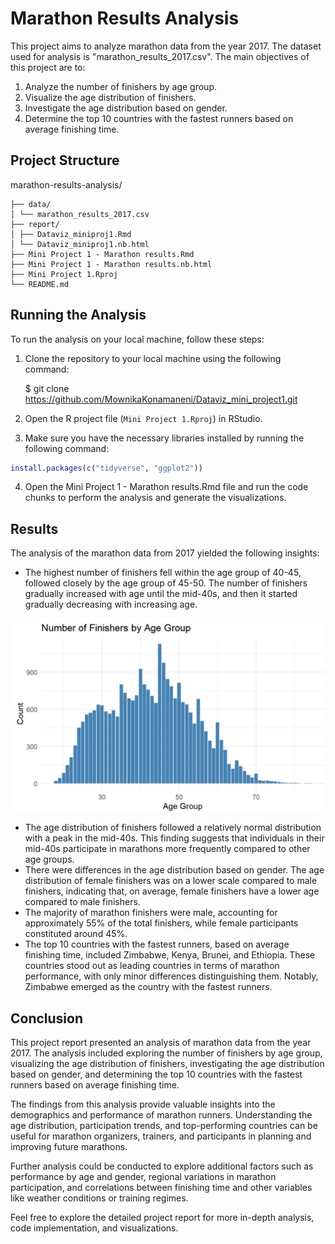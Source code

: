 # Marathon Results Analysis

This project aims to analyze marathon data from the year 2017. The dataset used for analysis is "marathon_results_2017.csv". The main objectives of this project are to:

1. Analyze the number of finishers by age group.
2. Visualize the age distribution of finishers.
3. Investigate the age distribution based on gender.
4. Determine the top 10 countries with the fastest runners based on average finishing time.

## Project Structure

marathon-results-analysis/
```
├── data/
│ └── marathon_results_2017.csv
├── report/
│ ├── Dataviz_miniproj1.Rmd
│ └── Dataviz_miniproj1.nb.html
├── Mini Project 1 - Marathon results.Rmd
├── Mini Project 1 - Marathon results.nb.html
├── Mini Project 1.Rproj
└── README.md
```
## Running the Analysis

To run the analysis on your local machine, follow these steps:

1. Clone the repository to your local machine using the following command:

   $ git clone https://github.com/MownikaKonamaneni/Dataviz_mini_project1.git


2. Open the R project file (`Mini Project 1.Rproj`) in RStudio.

3. Make sure you have the necessary libraries installed by running the following command:

```R
install.packages(c("tidyverse", "ggplot2"))
```
4. Open the Mini Project 1 - Marathon results.Rmd file and run the code chunks to perform the analysis and generate the visualizations.

## Results

The analysis of the marathon data from 2017 yielded the following insights:

- The highest number of finishers fell within the age group of 40-45, followed closely by the age group of 45-50. The number of finishers gradually increased with age until the mid-40s, and then it started gradually decreasing with increasing age.

![](https://github.com/MownikaKonamaneni/Dataviz_mini_project1/blob/main/Figures/Number%20of%20finishers%20by%20age%20group.jpg)
- The age distribution of finishers followed a relatively normal distribution with a peak in the mid-40s. This finding suggests that individuals in their mid-40s participate in marathons more frequently compared to other age groups.
- There were differences in the age distribution based on gender. The age distribution of female finishers was on a lower scale compared to male finishers, indicating that, on average, female finishers have a lower age compared to male finishers.
- The majority of marathon finishers were male, accounting for approximately 55% of the total finishers, while female participants constituted around 45%.
- The top 10 countries with the fastest runners, based on average finishing time, included Zimbabwe, Kenya, Brunei, and Ethiopia. These countries stood out as leading countries in terms of marathon performance, with only minor differences distinguishing them. Notably, Zimbabwe emerged as the country with the fastest runners.

## Conclusion

This project report presented an analysis of marathon data from the year 2017. The analysis included exploring the number of finishers by age group, visualizing the age distribution of finishers, investigating the age distribution based on gender, and determining the top 10 countries with the fastest runners based on average finishing time. 

The findings from this analysis provide valuable insights into the demographics and performance of marathon runners. Understanding the age distribution, participation trends, and top-performing countries can be useful for marathon organizers, trainers, and participants in planning and improving future marathons.

Further analysis could be conducted to explore additional factors such as performance by age and gender, regional variations in marathon participation, and correlations between finishing time and other variables like weather conditions or training regimes.

Feel free to explore the detailed project report for more in-depth analysis, code implementation, and visualizations.


